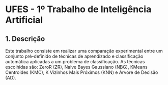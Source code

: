 # UFES - 1º Trabalho de Inteligência Artificial

## 1. Descrição
Este trabalho consiste em realizar uma comparação experimental entre um conjunto pré-definido de técnicas de aprendizado e classificação automática aplicadas a um problema de classificação. As técnicas escolhidas são: ZeroR (ZR), Naive Bayes Gaussiano (NBG), KMeans Centroides (KMC), K Vizinhos Mais Próximos (KNN) e Árvore de Decisão (AD).
